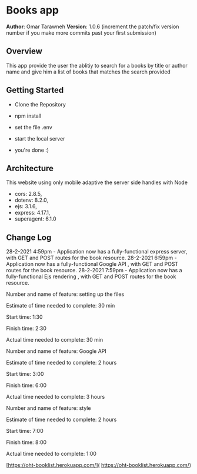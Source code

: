 # Books app

**Author**: Omar Tarawneh
**Version**: 1.0.6 (increment the patch/fix version number if you make more commits past your first submission)

## Overview
<!-- Provide a high level overview of what this application is and why you are building it, beyond the fact that it's an assignment for a Code 301 class. (i.e. What's your problem domain?) -->
This app provide the user the ablitiy to search for a books by title or author name and give him a list of books that matches the search provided

## Getting Started
<!-- What are the steps that a user must take in order to build this app on their own machine and get it running? -->

- Clone the Repository

- npm install

- set the file .env

- start the local server

- you're done :)


## Architecture
<!-- Provide a detailed description of the application design. What technologies (languages, libraries, etc) you're using, and any other relevant design information. -->
This website using only mobile adaptive the server side handles with Node

- cors: 2.8.5,
- dotenv: 8.2.0,
- ejs: 3.1.6,
- express: 4.17.1,
- superagent: 6.1.0

## Change Log

<!-- Use this area to document the iterative changes made to your application as each feature is successfully implemented. Use time stamps. Here's an examples:

01-01-2001 4:59pm - Application now has a fully-functional express server, with GET and POST routes for the book resource.

## Credits and Collaborations
<!-- Give credit (and a link) to other people or resources that helped you build this application. -->
28-2-2021 4:59pm - Application now has a fully-functional express server, with GET and POST routes for the book resource.
28-2-2021 6:59pm - Application now has a fully-functional Google API , with GET and POST routes for the book resource.
28-2-2021 7:59pm - Application now has a fully-functional Ejs rendering , with GET and POST routes for the book resource.



Number and name of feature: setting up the files

Estimate of time needed to complete: 30 min

Start time: 1:30

Finish time: 2:30

Actual time needed to complete: 30 min


Number and name of feature: Google API

Estimate of time needed to complete: 2 hours

Start time: 3:00

Finish time: 6:00

Actual time needed to complete: 3 hours


Number and name of feature: style

Estimate of time needed to complete: 2 hours

Start time: 7:00

Finish time: 8:00

Actual time needed to complete: 1:00

[https://oht-booklist.herokuapp.com/](
https://oht-booklist.herokuapp.com/)